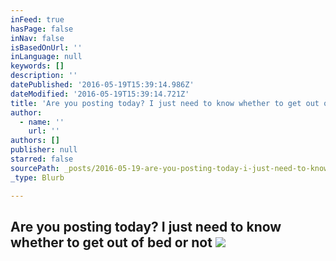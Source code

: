 ```yaml
---
inFeed: true
hasPage: false
inNav: false
isBasedOnUrl: ''
inLanguage: null
keywords: []
description: ''
datePublished: '2016-05-19T15:39:14.986Z'
dateModified: '2016-05-19T15:39:14.721Z'
title: 'Are you posting today? I just need to know whether to get out of bed or not '
author:
  - name: ''
    url: ''
authors: []
publisher: null
starred: false
sourcePath: _posts/2016-05-19-are-you-posting-today-i-just-need-to-know-whether-to-get-ou.md
_type: Blurb

---
```

## Are you posting today? I just need to know whether to get out of bed or not ![](https://the-grid-user-content.s3-us-west-2.amazonaws.com/e47dfc34-2134-4638-8e4a-52156747a5c7.jpg)